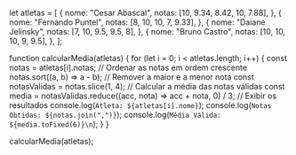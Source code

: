 let atletas = [
  {
    nome: "Cesar Abascal",
    notas: [10, 9.34, 8.42, 10, 7.88],
  },
  {
    nome: "Fernando Puntel",
    notas: [8, 10, 10, 7, 9.33],
  },
  {
    nome: "Daiane Jelinsky",
    notas: [7, 10, 9.5, 9.5, 8],
  },
  {
    nome: "Bruno Castro",
    notas: [10, 10, 10, 9, 9.5],
  },
];


function calcularMedia(atletas) {
  for (let i = 0; i < atletas.length; i++) {
    const notas = atletas[i].notas;
    // Ordenar as notas em ordem crescente
    notas.sort((a, b) => a - b);
    // Remover a maior e a menor nota
    const notasValidas = notas.slice(1, 4);
    // Calcular a média das notas válidas
    const media = notasValidas.reduce((acc, nota) => acc + nota, 0) / 3;
    // Exibir os resultados
    console.log(`Atleta: ${atletas[i].nome}`);
    console.log(`Notas Obtidas: ${notas.join(",")}`);
    console.log(`Média Válida: ${media.toFixed(6)}\n`);
  }
}


calcularMedia(atletas);
